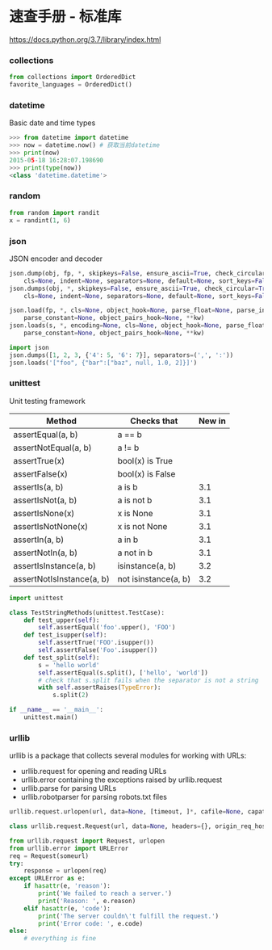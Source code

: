 # 速查手册 - 标准库

https://docs.python.org/3.7/library/index.html


### collections

```py
from collections import OrderedDict
favorite_languages = OrderedDict()
```


### datetime

Basic date and time types

```py
>>> from datetime import datetime
>>> now = datetime.now() # 获取当前datetime
>>> print(now)
2015-05-18 16:28:07.198690
>>> print(type(now))
<class 'datetime.datetime'>
```


### random

```py
from random import randit
x = randint(1, 6)
```


### json

JSON encoder and decoder

```py
json.dump(obj, fp, *, skipkeys=False, ensure_ascii=True, check_circular=True, allow_nan=True,
    cls=None, indent=None, separators=None, default=None, sort_keys=False, **kw)
json.dumps(obj, *, skipkeys=False, ensure_ascii=True, check_circular=True, allow_nan=True,
    cls=None, indent=None, separators=None, default=None, sort_keys=False, **kw)

json.load(fp, *, cls=None, object_hook=None, parse_float=None, parse_int=None,
    parse_constant=None, object_pairs_hook=None, **kw)
json.loads(s, *, encoding=None, cls=None, object_hook=None, parse_float=None, parse_int=None,
    parse_constant=None, object_pairs_hook=None, **kw)
```

```py
import json
json.dumps([1, 2, 3, {'4': 5, '6': 7}], separators=(',', ':'))
json.loads('["foo", {"bar":["baz", null, 1.0, 2]}]')
```


### unittest

Unit testing framework

| Method                    | Checks that          | New in
|---------------------------|----------------------|-----
| assertEqual(a, b)         | a == b               ||
| assertNotEqual(a, b)      | a != b               ||
| assertTrue(x)             | bool(x) is True      ||
| assertFalse(x)            | bool(x) is False     ||
| assertIs(a, b)            | a is b               | 3.1
| assertIsNot(a, b)         | a is not b           | 3.1
| assertIsNone(x)           | x is None            | 3.1
| assertIsNotNone(x)        | x is not None        | 3.1
| assertIn(a, b)            | a in b               | 3.1
| assertNotIn(a, b)         | a not in b           | 3.1
| assertIsInstance(a, b)    | isinstance(a, b)     | 3.2
| assertNotIsInstance(a, b) | not isinstance(a, b) | 3.2

```py
import unittest

class TestStringMethods(unittest.TestCase):
    def test_upper(self):
        self.assertEqual('foo'.upper(), 'FOO')
    def test_isupper(self):
        self.assertTrue('FOO'.isupper())
        self.assertFalse('Foo'.isupper())
    def test_split(self):
        s = 'hello world'
        self.assertEqual(s.split(), ['hello', 'world'])
        # check that s.split fails when the separator is not a string
        with self.assertRaises(TypeError):
            s.split(2)

if __name__ == '__main__':
    unittest.main()
```

### urllib

urllib is a package that collects several modules for working with URLs:

* urllib.request for opening and reading URLs
* urllib.error containing the exceptions raised by urllib.request
* urllib.parse for parsing URLs
* urllib.robotparser for parsing robots.txt files

```py
urllib.request.urlopen(url, data=None, [timeout, ]*, cafile=None, capath=None, cadefault=False, context=None)

class urllib.request.Request(url, data=None, headers={}, origin_req_host=None, unverifiable=False, method=None)
```


```py
from urllib.request import Request, urlopen
from urllib.error import URLError
req = Request(someurl)
try:
    response = urlopen(req)
except URLError as e:
    if hasattr(e, 'reason'):
        print('We failed to reach a server.')
        print('Reason: ', e.reason)
    elif hasattr(e, 'code'):
        print('The server couldn\'t fulfill the request.')
        print('Error code: ', e.code)
else:
    # everything is fine
```





































